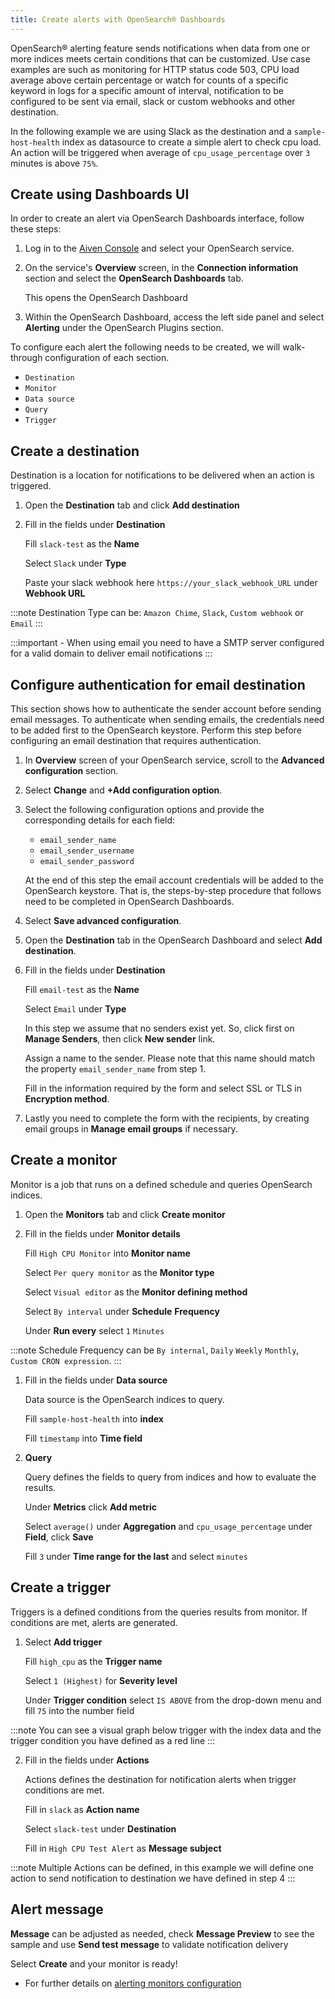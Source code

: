 ```yaml
---
title: Create alerts with OpenSearch® Dashboards
---
```


OpenSearch® alerting feature sends notifications when data from one or
more indices meets certain conditions that can be customized. Use case
examples are such as monitoring for HTTP status code 503, CPU load
average above certain percentage or watch for counts of a specific
keyword in logs for a specific amount of interval, notification to be
configured to be sent via email, slack or custom webhooks and other
destination.

In the following example we are using Slack as the destination and a
`sample-host-health` index as datasource to create a simple alert to
check cpu load. An action will be triggered when average of
`cpu_usage_percentage` over `3` minutes is above `75%`.

## Create using Dashboards UI

In order to create an alert via OpenSearch Dashboards interface, follow
these steps:

1.  Log in to the [Aiven Console](https://console.aiven.io) and select
    your OpenSearch service.

2.  On the service's **Overview** screen, in the **Connection
    information** section and select the **OpenSearch Dashboards** tab.

    This opens the OpenSearch Dashboard

3.  Within the OpenSearch Dashboard, access the left side panel and
    select **Alerting** under the OpenSearch Plugins section.

To configure each alert the following needs to be created, we will
walk-through configuration of each section.

-   `Destination`
-   `Monitor`
-   `Data source`
-   `Query`
-   `Trigger`

## Create a destination

Destination is a location for notifications to be delivered when an
action is triggered.

1.  Open the **Destination** tab and click **Add destination**

2.  Fill in the fields under **Destination**

    Fill `slack-test` as the **Name**

    Select `Slack` under **Type**

    Paste your slack webhook here `https://your_slack_webhook_URL` under
    **Webhook URL**

:::note
Destination Type can be: `Amazon Chime`, `Slack`, `Custom webhook` or
`Email`
:::

:::important
\- When using email you need to have a SMTP server configured for a
valid domain to deliver email notifications
:::

## Configure authentication for email destination

This section shows how to authenticate the sender account before sending
email messages. To authenticate when sending emails, the credentials
need to be added first to the OpenSearch keystore. Perform this step
before configuring an email destination that requires authentication.

1.  In **Overview** screen of your OpenSearch service, scroll to the
    **Advanced configuration** section.

2.  Select **Change** and **+Add configuration option**.

3.  Select the following configuration options and provide the
    corresponding details for each field:

    -   `email_sender_name`
    -   `email_sender_username`
    -   `email_sender_password`

    At the end of this step the email account credentials will be added
    to the OpenSearch keystore. That is, the steps-by-step procedure
    that follows need to be completed in OpenSearch Dashboards.

4.  Select **Save advanced configuration**.

5.  Open the **Destination** tab in the OpenSearch Dashboard and select
    **Add destination**.

6.  Fill in the fields under **Destination**

    Fill `email-test` as the **Name**

    Select `Email` under **Type**

    In this step we assume that no senders exist yet. So, click first on
    **Manage Senders**, then click **New sender** link.

    Assign a name to the sender. Please note that this name should match
    the property `email_sender_name` from step 1.

    Fill in the information required by the form and select SSL or TLS
    in **Encryption method**.

7.  Lastly you need to complete the form with the recipients, by
    creating email groups in **Manage email groups** if necessary.

## Create a monitor

Monitor is a job that runs on a defined schedule and queries OpenSearch
indices.

1.  Open the **Monitors** tab and click **Create monitor**

2.  Fill in the fields under **Monitor details**

    Fill `High CPU Monitor` into **Monitor name**

    Select `Per query monitor` as the **Monitor type**

    Select `Visual editor` as the **Monitor defining method**

    Select `By interval` under **Schedule** **Frequency**

    Under **Run every** select `1` `Minutes`

:::note
Schedule Frequency can be `By internal`, `Daily` `Weekly` `Monthly`,
`Custom CRON expression`.
:::

1.  Fill in the fields under **Data source**

    Data source is the OpenSearch indices to query.

    Fill `sample-host-health` into **index**

    Fill `timestamp` into **Time field**

2.  **Query**

    Query defines the fields to query from indices and how to evaluate
    the results.

    Under **Metrics** click **Add metric**

    Select `average()` under **Aggregation** and `cpu_usage_percentage`
    under **Field**, click **Save**

    Fill `3` under **Time range for the last** and select `minutes`

## Create a trigger

Triggers is a defined conditions from the queries results from monitor.
If conditions are met, alerts are generated.

1.  Select **Add trigger**

    Fill `high_cpu` as the **Trigger name**

    Select `1 (Highest)` for **Severity level**

    Under **Trigger condition** select `IS ABOVE` from the drop-down
    menu and fill `75` into the number field

:::note
You can see a visual graph below trigger with the index data and the
trigger condition you have defined as a red line
:::

2.  Fill in the fields under **Actions**

    Actions defines the destination for notification alerts when trigger
    conditions are met.

    Fill in `slack` as **Action name**

    Select `slack-test` under **Destination**

    Fill in `High CPU Test Alert` as **Message subject**

:::note
Multiple Actions can be defined, in this example we will define one
action to send notification to destination we have defined in step 4
:::

## Alert message

**Message** can be adjusted as needed, check **Message Preview** to see
the sample and use **Send test message** to validate notification
delivery

Select **Create** and your monitor is ready!

-   For further details on [alerting monitors
    configuration](https://opensearch.org/docs/latest/monitoring-plugins/alerting/monitors/)
